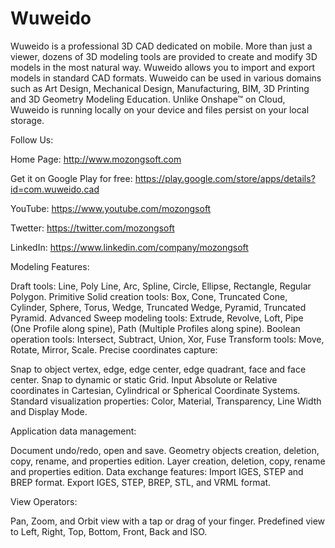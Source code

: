 # Wuweido

Wuweido is a professional 3D CAD dedicated on mobile. More than just a viewer, dozens of 3D modeling tools are provided to create and modify 3D models in the most natural way. Wuweido allows you to import and export models in standard CAD formats. Wuweido can be used in various domains such as Art Design, Mechanical Design, Manufacturing, BIM, 3D Printing and 3D Geometry Modeling Education. Unlike Onshape™ on Cloud, Wuweido is running locally on your device and files persist on your local storage.

Follow Us:

Home Page: http://www.mozongsoft.com

Get it on Google Play for free: https://play.google.com/store/apps/details?id=com.wuweido.cad

YouTube: https://www.youtube.com/mozongsoft

Twetter: https://twitter.com/mozongsoft

LinkedIn: https://www.linkedin.com/company/mozongsoft

Modeling Features:

Draft tools: Line, Poly Line, Arc, Spline, Circle, Ellipse, Rectangle, Regular Polygon.
Primitive Solid creation tools: Box, Cone, Truncated Cone, Cylinder, Sphere, Torus, Wedge, Truncated Wedge, Pyramid, Truncated Pyramid.
Advanced Sweep modeling tools: Extrude, Revolve, Loft, Pipe (One Profile along spine), Path (Multiple Profiles along spine).
Boolean operation tools: Intersect, Subtract, Union, Xor, Fuse
Transform tools: Move, Rotate, Mirror, Scale.
Precise coordinates capture:

Snap to object vertex, edge, edge center, edge quadrant, face and face center.
Snap to dynamic or static Grid.
Input Absolute or Relative coordinates in Cartesian, Cylindrical or Spherical Coordinate Systems.
Standard visualization properties: Color, Material, Transparency, Line Width and Display Mode.

Application data management:

Document undo/redo, open and save.
Geometry objects creation, deletion, copy, rename, and properties edition.
Layer creation, deletion, copy, rename and properties edition.
Data exchange features: Import IGES, STEP and BREP format. Export IGES, STEP, BREP, STL, and VRML format.

View Operators:

Pan, Zoom, and Orbit view with a tap or drag of your finger.
Predefined view to Left, Right, Top, Bottom, Front, Back and ISO.
